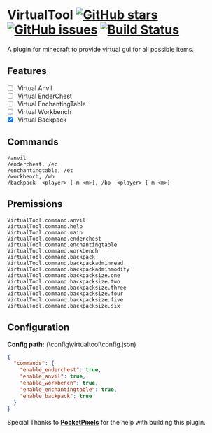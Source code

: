 # VirtualTool [![GitHub stars](https://img.shields.io/github/stars/poqdavid/VirtualTool.svg)](https://github.com/poqdavid/VirtualTool/stargazers) [![GitHub issues](https://img.shields.io/github/issues/poqdavid/VirtualTool.svg)](https://github.com/poqdavid/VirtualTool/issues) [![Build Status](https://travis-ci.org/poqdavid/VirtualTool.svg?branch=master)](https://travis-ci.org/poqdavid/VirtualTool)
A plugin for minecraft to provide virtual gui for all possible items.

## Features
- [ ] Virtual Anvil
- [ ] Virtual EnderChest
- [ ] Virtual EnchantingTable
- [ ] Virtual Workbench
- [x] Virtual Backpack

## Commands
    /anvil
    /enderchest, /ec
    /enchantingtable, /et
    /workbench, /wb
	/backpack  <player> [-m <m>], /bp  <player> [-m <m>]

## Premissions
    VirtualTool.command.anvil
    VirtualTool.command.help
    VirtualTool.command.main
    VirtualTool.command.enderchest
    VirtualTool.command.enchantingtable
    VirtualTool.command.workbench
    VirtualTool.command.backpack
    VirtualTool.command.backpackadminread
    VirtualTool.command.backpackadminmodify
    VirtualTool.command.backpacksize.one
    VirtualTool.command.backpacksize.two
    VirtualTool.command.backpacksize.three
    VirtualTool.command.backpacksize.four
    VirtualTool.command.backpacksize.five
    VirtualTool.command.backpacksize.six
	
## Configuration
**Config path:** (\config\virtualtool\config.json)
```json
{
  "commands": {
    "enable_enderchest": true,
    "enable_anvil": true,
    "enable_workbench": true,
    "enable_enchantingtable": true,
    "enable_backpack": true
  }
}
```
Special Thanks to [**PocketPixels**](http://pocketpixels.net/) for the help with building this plugin.